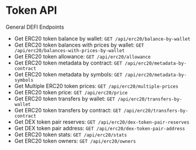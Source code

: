 # Token API
General DEFI Endpoints

* Get ERC20 token balance by wallet: `GET /api/erc20/balance-by-wallet`
* Get ERC20 token balances with prices by wallet: `GET /api/erc20/balances-with-prices-by-wallet`
* Get ERC20 token allowance: `GET /api/erc20/allowance`
* Get ERC20 token metadata by contract: `GET /api/erc20/metadata-by-contract`
* Get ERC20 token metadata by symbols: `GET /api/erc20/metadata-by-symbols`
* Get Multiple ERC20 token prices: `GET /api/erc20/multiple-prices`
* Get ERC20 token price: `GET /api/erc20/price`
* Get ERC20 token transfers by wallet: `GET /api/erc20/transfers-by-wallet`
* Get ERC20 token transfers by contract: `GET /api/erc20/transfers-by-contract`
* Get DEX token pair reserves: `GET /api/erc20/dex-token-pair-reserves`
* Get DEX token pair address: `GET /api/erc20/dex-token-pair-address`
* Get ERC20 token stats: `GET /api/erc20/stats`
* Get ERC20 token owners: `GET /api/erc20/owners`
